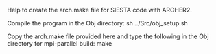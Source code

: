 Help to create the arch.make file for SIESTA code with ARCHER2. 


Compile the program in the Obj directory:
sh ../Src/obj_setup.sh

Copy the arch.make file provided here and type the following in the Obj directory for mpi-parallel build:
make
